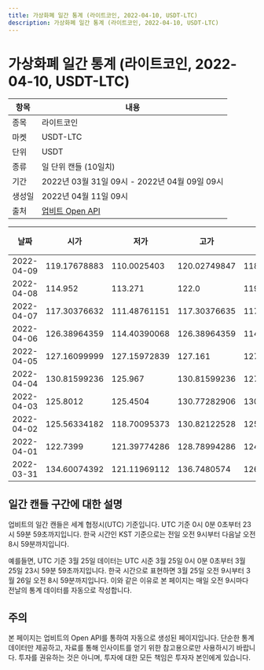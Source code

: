 ```yaml
---
title: 가상화폐 일간 통계 (라이트코인, 2022-04-10, USDT-LTC)
description: 가상화폐 일간 통계 (라이트코인, 2022-04-10, USDT-LTC)
---
```



가상화폐 일간 통계 (라이트코인, 2022-04-10, USDT-LTC)
===

|항목|내용|
|--|--|
|종목|라이트코인|
|마켓|USDT-LTC|
|단위|USDT|
|종류|일 단위 캔들 (10일치)|
|기간|2022년 03월 31일 09시 - 2022년 04월 09일 09시|
|생성일|2022년 04월 11일 09시|
|출처|[업비트 Open API](https://docs.upbit.com)|


|날짜|시가|저가|고가|종가|비고|
|--|--|--|--|--|--|
|2022-04-09|119.17678883|110.0025403|120.02749847|118.19592144|    |
|2022-04-08|114.952|113.271|122.0|119.1863235|    |
|2022-04-07|117.30376632|111.48761151|117.30376635|117.29790097|    |
|2022-04-06|126.38964359|114.40390068|126.38964359|114.71274431|    |
|2022-04-05|127.16099999|127.15972839|127.161|127.161|    |
|2022-04-04|130.81599236|125.967|130.81599236|127.161|    |
|2022-04-03|125.8012|125.4504|130.77282906|130.77282906|    |
|2022-04-02|125.56334182|118.70095373|130.82122528|125.9514|    |
|2022-04-01|122.7399|121.39774286|128.78994286|124.07650011|    |
|2022-03-31|134.60074392|121.11969112|136.7480574|126.37185212|    |


일간 캔들 구간에 대한 설명
---


업비트의 일간 캔들은 세계 협정시(UTC) 기준입니다. 
UTC 기준 0시 0분 0초부터 23시 59분 59초까지입니다. 
한국 시간인 KST 기준으로는 전일 오전 9시부터 다음날 오전 8시 59분까지입니다. 


예를들면, UTC 기준 3월 25일 데이터는 UTC 시준 3월 25일 0시 0분 0초부터 3월 25일 23시 59분 59초까지입니다. 
한국 시간으로 표현하면 3월 25일 오전 9시부터 3월 26일 오전 8시 59분까지입니다. 
이와 같은 이유로 본 페이지는 매일 오전 9시마다 전날의 통계 데이터를 자동으로 작성합니다. 


주의
---


본 페이지는 업비트의 Open API를 통하여 자동으로 생성된 페이지입니다. 
단순한 통계 데이터만 제공하고, 자료를 통해 인사이트를 얻기 위한 참고용으로만 사용하시기 바랍니다. 
투자를 권유하는 것은 아니며, 투자에 대한 모든 책임은 투자자 본인에게 있습니다. 

